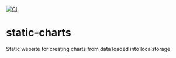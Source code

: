 [![CI](https://github.com/katscott/static-charts/actions/workflows/main.yml/badge.svg)](https://github.com/katscott/static-charts/actions/workflows/main.yml)

# static-charts
Static website for creating charts from data loaded into localstorage